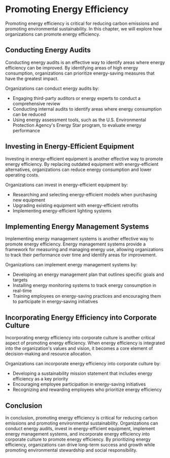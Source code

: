 Promoting Energy Efficiency
==========================================================================

Promoting energy efficiency is critical for reducing carbon emissions and promoting environmental sustainability. In this chapter, we will explore how organizations can promote energy efficiency.

Conducting Energy Audits
------------------------

Conducting energy audits is an effective way to identify areas where energy efficiency can be improved. By identifying areas of high energy consumption, organizations can prioritize energy-saving measures that have the greatest impact.

Organizations can conduct energy audits by:

* Engaging third-party auditors or energy experts to conduct a comprehensive review
* Conducting internal audits to identify areas where energy consumption can be reduced
* Using energy assessment tools, such as the U.S. Environmental Protection Agency's Energy Star program, to evaluate energy performance

Investing in Energy-Efficient Equipment
---------------------------------------

Investing in energy-efficient equipment is another effective way to promote energy efficiency. By replacing outdated equipment with energy-efficient alternatives, organizations can reduce energy consumption and lower operating costs.

Organizations can invest in energy-efficient equipment by:

* Researching and selecting energy-efficient models when purchasing new equipment
* Upgrading existing equipment with energy-efficient retrofits
* Implementing energy-efficient lighting systems

Implementing Energy Management Systems
--------------------------------------

Implementing energy management systems is another effective way to promote energy efficiency. Energy management systems provide a framework for measuring and managing energy use, allowing organizations to track their performance over time and identify areas for improvement.

Organizations can implement energy management systems by:

* Developing an energy management plan that outlines specific goals and targets
* Installing energy monitoring systems to track energy consumption in real-time
* Training employees on energy-saving practices and encouraging them to participate in energy-saving initiatives

Incorporating Energy Efficiency into Corporate Culture
------------------------------------------------------

Incorporating energy efficiency into corporate culture is another critical aspect of promoting energy efficiency. When energy efficiency is integrated into the organization's values and vision, it becomes a core element of decision-making and resource allocation.

Organizations can incorporate energy efficiency into corporate culture by:

* Developing a sustainability mission statement that includes energy efficiency as a key priority
* Encouraging employee participation in energy-saving initiatives
* Recognizing and rewarding employees who prioritize energy efficiency

Conclusion
----------

In conclusion, promoting energy efficiency is critical for reducing carbon emissions and promoting environmental sustainability. Organizations can conduct energy audits, invest in energy-efficient equipment, implement energy management systems, and incorporate energy efficiency into corporate culture to promote energy efficiency. By prioritizing energy efficiency, organizations can drive long-term success and growth while promoting environmental stewardship and social responsibility.
